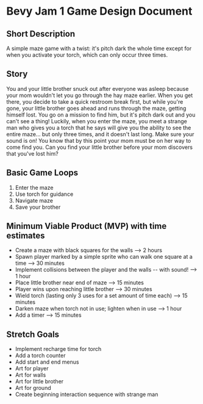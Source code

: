 # Bevy Jam 1 Game Design Document

## Short Description
A simple maze game with a twist: it's pitch dark the whole time except for when you activate your torch, which can only occur three times.

## Story
You and your little brother snuck out after everyone was asleep because your mom wouldn't let you go through the hay maze earlier. When you get there, you decide to take a quick restroom break first, but while you're gone, your little brother goes ahead and runs through the maze, getting himself lost. You go on a mission to find him, but it's pitch dark out and you can't see a thing! Luckily, when you enter the maze, you meet a strange man who gives you a torch that he says will give you the ability to see the entire maze... but only three times, and it doesn't last long. Make sure your sound is on! You know that by this point your mom must be on her way to come find you. Can you find your little brother before your mom discovers that you've lost him?

## Basic Game Loops
1. Enter the maze
1. Use torch for guidance
1. Navigate maze
1. Save your brother

## Minimum Viable Product (MVP) with time estimates
* Create a maze with black squares for the walls --> 2 hours
* Spawn player marked by a simple sprite who can walk one square at a time --> 30 minutes
* Implement collisions between the player and the walls -- with sound! --> 1 hour
* Place little brother near end of maze --> 15 minutes
* Player wins upon reaching little brother --> 30 minutes
* Wield torch (lasting only 3 uses for a set amount of time each) --> 15 minutes
* Darken maze when torch not in use; lighten when in use --> 1 hour
* Add a timer --> 15 minutes

## Stretch Goals
* Implement recharge time for torch
* Add a torch counter
* Add start and end menus
* Art for player
* Art for walls
* Art for little brother
* Art for ground
* Create beginning interaction sequence with strange man